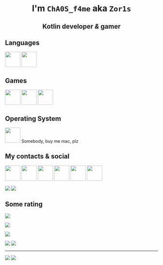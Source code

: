 <h1 align="center">I'm <code>ChA0S_f4me</code> aka <code>Zor1s</code></h1>
<h2 align="center">Kotlin developer <i>&</i> gamer</h2>

## Languages
<img src="https://i.imgur.com/YrghsTw.png" width="50"> <img src="https://i.imgur.com/qKwwYJj.png" width="50">

## Games
<img src="https://i.imgur.com/1tAdOT1.png" width="50"> <img src="https://i.imgur.com/CodREKq.png" width="50"> <img src="https://i.imgur.com/1z0BdNk.jpg" width="50">

## Operating System
<img src="https://i.imgur.com/CgX6ym9.png" width="50">
Somebody, buy me mac, plz

## My contacts & social
[<img src="https://i.imgur.com/DWJroXT.png" width="50">](https://t.me/zor1s)
[<img src="https://i.imgur.com/khBvraT.png" width="50">](https://vk.com/zor1s_dev)
[<img src="https://i.imgur.com/GdjY8tH.png" width="50">](https://www.youtube.com/channel/UClXEtELHc6OCBdV4yb2UBtA)
[<img src="https://i.imgur.com/iiN3qIc.png" width="50">](https://stackoverflow.com/users/14396165/zor1s)
[<img src="https://i.imgur.com/KtPxVZS.png" width="50">](https://steamcommunity.com/id/cha0s_f4me)
[<img src="https://i.imgur.com/Et5AJpz.png" width="50">](https://open.spotify.com/user/d6mqvxnjdu15gc8kifkasv079?si=783b54284f5f46bc)

![](https://img.shields.io/badge/Discord-Zor1s%230001-7289da?style=flat-square)
[![](https://img.shields.io/badge/Buy%20me%20a%20coffe-Ko--fi-blue?style=flat-square&logo=ko-fi)](https://ko-fi.com/zor1s)

## Some rating

![](https://img.shields.io/youtube/channel/subscribers/UClXEtELHc6OCBdV4yb2UBtA?logo=youtube&logoColor=red&style=flat-square)

![](https://img.shields.io/github/stars/zor1s?logo=github&style=flat-square)

![](https://img.shields.io/reddit/user-karma/combined/cha0s_f4me?logo=reddit&style=flat-square)

![](https://img.shields.io/discord/887053157253906502?label=Secret%20Lab&logo=discord&style=flat-square)
![](https://img.shields.io/discord/924049497762459728?label=Fence%20MC&logo=discord&style=flat-square)

---

![](https://github-readme-stats.vercel.app/api?username=zor1s&show_icons=true&theme=tokyonight&hide_border=true&bg_color=30,202020,151515)
![](https://github-readme-stats.vercel.app/api/top-langs/?username=zor1s&layout=compact&show_icons=true&theme=tokyonight&hide_border=true&bg_color=30,202020,151515)

